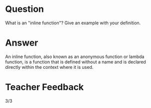 # Question
What is an "inline function"? Give an example with your definition.

# Answer
An inline function, also known as an anonymous function or lambda function, is a function that is defined without a name and is declared directly within the context where it is used.

# Teacher Feedback
3/3